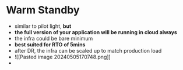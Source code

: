 
# Warm Standby

- similar to pilot light, **but**
- **the full version of your application will be running in cloud always**
- the infra could be bare minimum
- **best suited for RTO of 5mins**
- after DR, the infra can be scaled up to match production load
- ![[Pasted image 20240505170748.png]]
- 